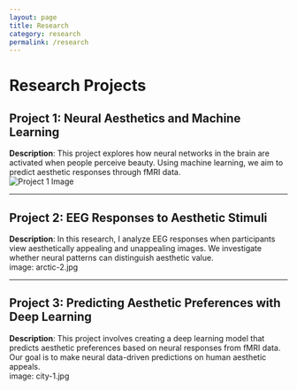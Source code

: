```yaml
---
layout: page
title: Research
category: research
permalink: /research
---
```


# Research Projects

## Project 1: Neural Aesthetics and Machine Learning
**Description**: This project explores how neural networks in the brain are activated when people perceive beauty. Using machine learning, we aim to predict aesthetic responses through fMRI data.  
![Project 1 Image](arctic-1.jpg)

---

## Project 2: EEG Responses to Aesthetic Stimuli
**Description**: In this research, I analyze EEG responses when participants view aesthetically appealing and unappealing images. We investigate whether neural patterns can distinguish aesthetic value.  
image: arctic-2.jpg

---

## Project 3: Predicting Aesthetic Preferences with Deep Learning
**Description**: This project involves creating a deep learning model that predicts aesthetic preferences based on neural responses from fMRI data. Our goal is to make neural data-driven predictions on human aesthetic appeals.  
image: city-1.jpg

